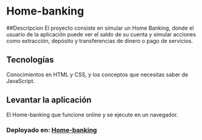 # Home-banking

##Descripcion 
 El proyecto consiste en simular un Home Banking, donde el usuario de la aplicación puede ver el saldo
 de su cuenta y simular acciones como extracción, depósito y transferencias de dinero o pago de servicios.

## Tecnologías 
Conocimientos en HTML y CSS, y los conceptos que necesitas saber de JavaScript.

## Levantar la aplicación
El Home-banking que funcione online y se ejecute en un navegador.

### Deployado en: [Home-banking](https://misleidymariel.github.io/home-banking/) 
